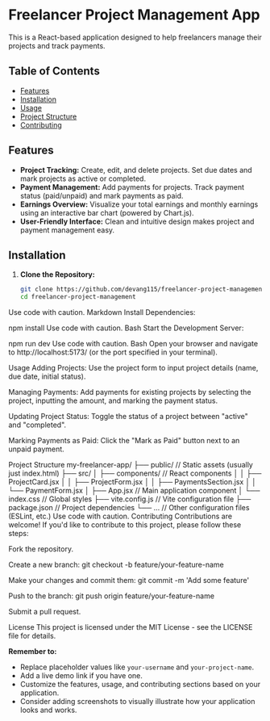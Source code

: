# Freelancer Project Management App


This is a React-based application designed to help freelancers manage their projects and track payments.  

## Table of Contents

- [Features](#features)
- [Installation](#installation)
- [Usage](#usage)
- [Project Structure](#project-structure)
- [Contributing](#contributing)

## Features

- **Project Tracking:** Create, edit, and delete projects. Set due dates and mark projects as active or completed.
- **Payment Management:**  Add payments for projects. Track payment status (paid/unpaid) and mark payments as paid.
- **Earnings Overview:** Visualize your total earnings and monthly earnings using an interactive bar chart (powered by Chart.js). 
- **User-Friendly Interface:**  Clean and intuitive design makes project and payment management easy.



## Installation

1. **Clone the Repository:**
   ```bash
   git clone https://github.com/devang115/freelancer-project-management.git
   cd freelancer-project-management
Use code with caution.
Markdown
Install Dependencies:

npm install
Use code with caution.
Bash
Start the Development Server:

npm run dev
Use code with caution.
Bash
Open your browser and navigate to http://localhost:5173/ (or the port specified in your terminal).

Usage
Adding Projects: Use the project form to input project details (name, due date, initial status).

Managing Payments: Add payments for existing projects by selecting the project, inputting the amount, and marking the payment status.

Updating Project Status: Toggle the status of a project between "active" and "completed".

Marking Payments as Paid: Click the "Mark as Paid" button next to an unpaid payment.

Project Structure
my-freelancer-app/
  ├── public/         // Static assets (usually just index.html)
  ├── src/
  │   ├── components/    // React components
  │   │   ├── ProjectCard.jsx
  │   │   ├── ProjectForm.jsx
  │   │   ├── PaymentsSection.jsx
  │   │   └── PaymentForm.jsx
  │   ├── App.jsx        // Main application component
  │   └── index.css      // Global styles
  ├── vite.config.js   // Vite configuration file
  ├── package.json      // Project dependencies 
  └── ...               // Other configuration files (ESLint, etc.)
Use code with caution.
Contributing
Contributions are welcome! If you'd like to contribute to this project, please follow these steps:

Fork the repository.

Create a new branch: git checkout -b feature/your-feature-name

Make your changes and commit them: git commit -m 'Add some feature'

Push to the branch: git push origin feature/your-feature-name

Submit a pull request.

License
This project is licensed under the MIT License - see the LICENSE file for details.

**Remember to:**

* Replace placeholder values like `your-username` and `your-project-name`.
* Add a live demo link if you have one.
* Customize the features, usage, and contributing sections based on your application. 
* Consider adding screenshots to visually illustrate how your application looks and works.
